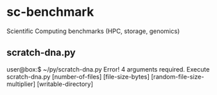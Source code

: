 sc-benchmark
============

Scientific Computing benchmarks (HPC, storage, genomics)


scratch-dna.py
--------------

 user@box:$ ~/py/scratch-dna.py
 Error! 4 arguments required. 
 Execute scratch-dna.py [number-of-files] [file-size-bytes]  [random-file-size-multiplier] [writable-directory]


